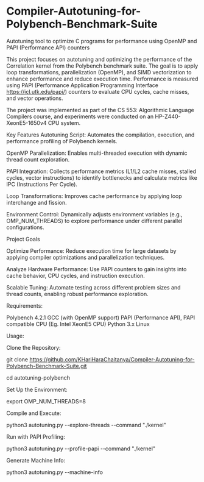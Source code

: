 # Compiler-Autotuning-for-Polybench-Benchmark-Suite
Autotuning tool to optimize C programs for performance using OpenMP and PAPI (Performance API) counters

This project focuses on autotuning and optimizing the performance of the Correlation kernel from the Polybench benchmark suite. The goal is to apply loop transformations, parallelization (OpenMP), and SIMD vectorization to enhance performance and reduce execution time. Performance is measured using PAPI (Performance Application Programming Interface https://icl.utk.edu/papi/) counters to evaluate CPU cycles, cache misses, and vector operations.

The project was implemented as part of the CS 553: Algorithmic Language Compilers course, and experiments were conducted on an HP-Z440-XeonE5-1650v4 CPU system.

Key Features
Autotuning Script: Automates the compilation, execution, and performance profiling of Polybench kernels.

OpenMP Parallelization: Enables multi-threaded execution with dynamic thread count exploration.

PAPI Integration: Collects performance metrics (L1/L2 cache misses, stalled cycles, vector instructions) to identify bottlenecks and calculate metrics like IPC (Instructions Per Cycle).

Loop Transformations: Improves cache performance by applying loop interchange and fission.

Environment Control: Dynamically adjusts environment variables (e.g., OMP_NUM_THREADS) to explore performance under different parallel configurations.

Project Goals

Optimize Performance: Reduce execution time for large datasets by applying compiler optimizations and parallelization techniques.

Analyze Hardware Performance: Use PAPI counters to gain insights into cache behavior, CPU cycles, and instruction execution.

Scalable Tuning: Automate testing across different problem sizes and thread counts, enabling robust performance exploration.

Requirements:

Polybench 4.2.1
GCC (with OpenMP support)
PAPI (Performance API), PAPI compatible CPU (Eg. Intel XeonE5 CPU) 
Python 3.x
Linux 

Usage:

Clone the Repository:

git clone https://github.com/KHariHaraChaitanya/Compiler-Autotuning-for-Polybench-Benchmark-Suite.git

cd autotuning-polybench

Set Up the Environment:

export OMP_NUM_THREADS=8

Compile and Execute:

python3 autotuning.py --explore-threads --command "./kernel"

Run with PAPI Profiling:

python3 autotuning.py --profile-papi --command "./kernel"

Generate Machine Info:

python3 autotuning.py --machine-info
